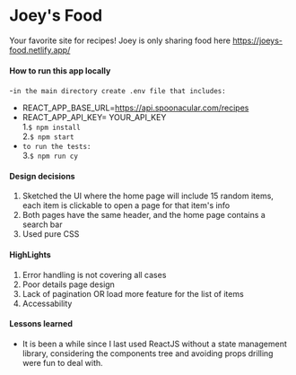 # Joey's Food 

Your favorite site for recipes! Joey is only sharing food here https://joeys-food.netlify.app/


#### How to run this app locally 

-`in the main directory create .env file that includes:` 
  - REACT_APP_BASE_URL=https://api.spoonacular.com/recipes  
  - REACT_APP_API_KEY= YOUR_API_KEY  
1.`$ npm install`  
2.`$ npm start`   
- `to run the tests:`   
3.`$ npm run cy`   


#### Design decisions

1. Sketched the UI where the home page will include 15 random items, each item is clickable to open a page for that item's info
2. Both pages have the same header, and the home page contains a search bar
3. Used pure CSS 


#### HighLights 

1. Error handling is not covering all cases
2. Poor details page design
3. Lack of pagination OR load more feature for the list of items
4. Accessability


#### Lessons learned 

- It is been a while since I last used ReactJS without a state management library, considering the components tree and avoiding props drilling were fun to deal with.

